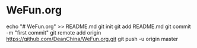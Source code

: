 # WeFun.org
echo "# WeFun.org" >> README.md
git init
git add README.md
git commit -m "first commit"
git remote add origin https://github.com/DeanChina/WeFun.org.git
git push -u origin master
